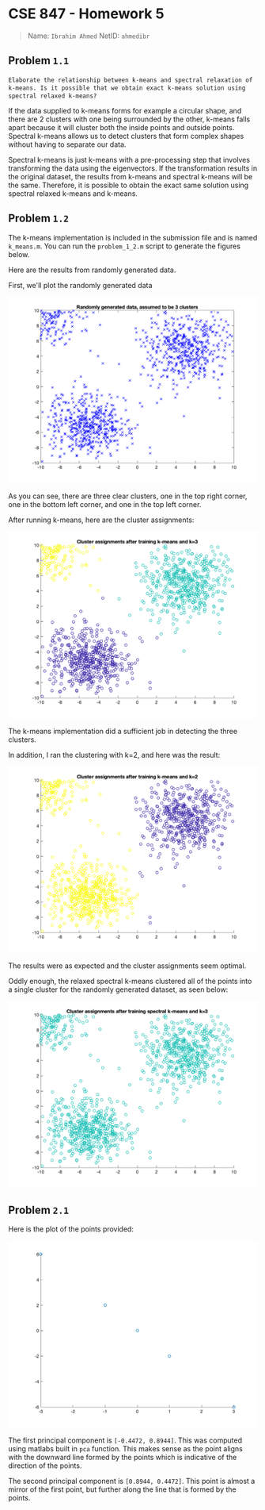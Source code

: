 # CSE 847 - Homework 5

> Name: `Ibrahim Ahmed`
> NetID: `ahmedibr`


## Problem `1.1`

```
Elaborate the relationship between k-means and spectral relaxation of k-means. Is it possible that we obtain exact k-means solution using spectral relaxed k-means?
```

If the data supplied to k-means forms for example a circular shape, and there are 2 clusters with one being surrounded by the other, k-means falls apart because it will cluster both the inside points and outside points. Spectral k-means allows us to detect clusters that form complex shapes without having to separate our data.

Spectral k-means is just k-means with a pre-processing step that involves transforming the data using the eigenvectors. If the transformation results in the original dataset, the results from k-means and spectral k-means will be the same. Therefore, it is possible to obtain the exact same solution using spectral relaxed k-means and k-means.

## Problem `1.2`

The k-means implementation is included in the submission file and is named `k_means.m`. You can run the `problem_1_2.m` script to generate the figures below.

Here are the results from randomly generated data.

First, we'll plot the randomly generated data

<img src="./problem-1-random-points.png">

As you can see, there are three clear clusters, one in the top right corner, one in the bottom left corner, and one in the top left corner.


After running k-means, here are the cluster assignments:

<img src="./problem-1-random-points-CLUSTERED-k3.png">

The k-means implementation did a sufficient job in detecting the three clusters.

In addition, I ran the clustering with k=2, and here was the result:

<img src="./problem-1-random-points-CLUSTERED-k2.png">

The results were as expected and the cluster assignments seem optimal.

Oddly enough, the relaxed spectral k-means clustered all of the points into a single cluster for the randomly generated dataset, as seen below:

<img src="./problem-1-random-points-SPECTRAL-CLUSTERED-k3.png">

## Problem `2.1`

Here is the plot of the points provided:

<img src="./problem-2-points-scatter.png">

The first principal component is `[-0.4472, 0.8944]`. This was computed using matlabs built in `pca` function. This makes sense as the point aligns with the downward line formed by the points which is indicative of the direction of the points.

The second principal component is `[0.8944, 0.4472]`. This point is almost a mirror of the first point, but further along the line that is formed by the points.